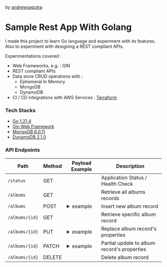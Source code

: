 by [andrewsaputra](https://github.com/andrewsaputra)

# Sample Rest App With Golang

I made this project to learn Go language and experiment with its features. Also to experiment with designing a REST compliant APIs.

Experimentations covered :
- Web Frameworks, e.g. : GIN
- REST compliant APIs
- Data store CRUD operations with :
    - Ephemeral In Memory
    - MongoDB
    - DynamoDB
- CI / CD integrations with AWS Services : [Terraform](https://github.com/andrewsaputra/aws-sandbox)

### Tech Stacks
- [Go 1.21.4](https://go.dev/doc/install)
- [Gin Web Framework](https://gin-gonic.com/)
- [MongoDB 6.0.11](https://www.mongodb.com/docs/v6.0/tutorial/install-mongodb-on-ubuntu/)
- [DynamoDB 2.1.0](https://docs.aws.amazon.com/amazondynamodb/latest/developerguide/DynamoDBLocal.html)


### API Endpoints

<table>
    <thead>
        <tr>
            <th>Path</th>
            <th>Method</th>
            <th>Payload Example</th>
            <th>Description</th>
        </tr>
    </thead>
    <tbody>
        <tr>
            <td><code>/status</code></td>
            <td>GET</td>
            <td></td>
            <td>Application Status / Health Check</td>
        </tr>
        <tr>
            <td><code>/albums</code></td>
            <td>GET</td>
            <td></td>
            <td>Retrieve all albums records</td>
        </tr>
        <tr>
            <td><code>/albums</code></td>
            <td>POST</td>
            <td>
                <details>
                    <summary>example</summary>
                    <code>{"title":"song 1", "artist":"singer A", "price":9.99}</code>
                </details>
            </td>
            <td>Insert new album record</td>
        </tr>
        <tr>
            <td><code>/albums/{id}</code></td>
            <td>GET</td>
            <td></td>
            <td>Retrieve specific album record</td>
        </tr>
        <tr>
            <td><code>/albums/{id}</code></td>
            <td>PUT</td>
            <td>
                <details>
                    <summary>example</summary>
                    <code>{"title":"song 1", "artist":"singer A", "price":9.99}</code>
                </details>
            </td>
            <td>Replace album record's properties</td>
        </tr>
        <tr>
            <td><code>/albums/{id}</code></td>
            <td>PATCH</td>
            <td>
                <details>
                    <summary>example</summary>
                    <code>{"price":11.11}</code>
                </details>
            </td>
            <td>Partial update to album record's properties</td>
        </tr>
        <tr>
            <td><code>/albums/{id}</code></td>
            <td>DELETE</td>
            <td></td>
            <td>Delete album record</td>
        </tr>
    </tbody>
</table>

